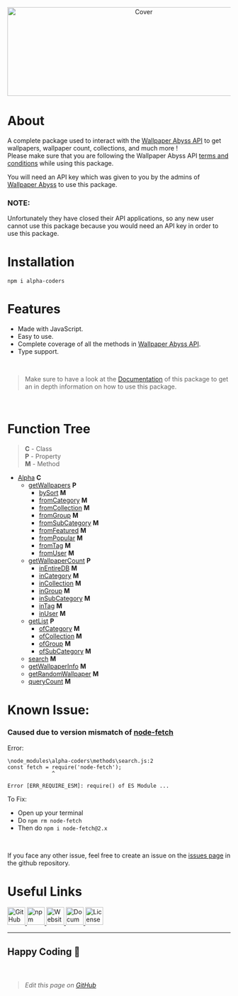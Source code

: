 <p align="center">
<img src="https://biologyscience.github.io/package/alpha-coders/svg/Alpha%20Coders.svg" alt="Cover" height="200px" width="600px">
</p>

# About
A complete package used to interact with the [Wallpaper Abyss API](https://wall.alphacoders.com/api.php) to get wallpapers, wallpaper count, collections, and much more !  
Please make sure that you are following the Wallpaper Abyss API [terms and conditions](https://wall.alphacoders.com/api.php) while using this package.  

You will need an API key which was given to you by the admins of [Wallpaper Abyss](https://alphacoders.com) to use this package. 

### **NOTE**:
Unfortunately they have closed their API applications, so any new user cannot use this package because you would need an API key in order to use this package.

# Installation
```
npm i alpha-coders
```
# Features
- Made with JavaScript.
- Easy to use.
- Complete coverage of all the methods in [Wallpaper Abyss API](https://wall.alphacoders.com/api.php).
- Type support.

<br>

> Make sure to have a look at the [Documentation](https://biologyscience.gitbook.io/alpha-coders) of this package to get an in depth information on how to use this package.

<br>

# Function Tree
> **C** - Class  
**P** - Property  
**M** - Method  

- [Alpha](https://biologyscience.gitbook.io/alpha-coders/reference/classes/alpha) **C**
  - [getWallpapers](https://biologyscience.gitbook.io/alpha-coders/reference/properties/getwallpapers) **P**
    - [bySort](https://biologyscience.gitbook.io/alpha-coders/reference/methods/bysort) **M**
    - [fromCategory](https://biologyscience.gitbook.io/alpha-coders/reference/methods/fromcategory) **M**
    - [fromCollection](https://biologyscience.gitbook.io/alpha-coders/reference/methods/fromcollection) **M**
    - [fromGroup](https://biologyscience.gitbook.io/alpha-coders/reference/methods/fromgroup) **M**
    - [fromSubCategory](https://biologyscience.gitbook.io/alpha-coders/reference/methods/fromsubcategory) **M**
    - [fromFeatured](https://biologyscience.gitbook.io/alpha-coders/reference/methods/fromfeatured) **M**
    - [fromPopular](https://biologyscience.gitbook.io/alpha-coders/reference/methods/frompopular) **M**
    - [fromTag](https://biologyscience.gitbook.io/alpha-coders/reference/methods/fromtag) **M**
    - [fromUser](https://biologyscience.gitbook.io/alpha-coders/reference/methods/fromuser) **M**
  - [getWallpaperCount](https://biologyscience.gitbook.io/alpha-coders/reference/properties/getwallpapercount) **P**
    - [inEntireDB](https://biologyscience.gitbook.io/alpha-coders/reference/methods/inentiredb) **M**
    - [inCategory](https://biologyscience.gitbook.io/alpha-coders/reference/methods/incategory) **M**
    - [inCollection](https://biologyscience.gitbook.io/alpha-coders/reference/methods/incollection) **M**
    - [inGroup](https://biologyscience.gitbook.io/alpha-coders/reference/methods/ingroup) **M**
    - [inSubCategory](https://biologyscience.gitbook.io/alpha-coders/reference/methods/insubcategory) **M**
    - [inTag](https://biologyscience.gitbook.io/alpha-coders/reference/methods/intag) **M**
    - [inUser](https://biologyscience.gitbook.io/alpha-coders/reference/methods/inuser) **M**
  - [getList](https://biologyscience.gitbook.io/alpha-coders/reference/properties/getlist) **P**
    - [ofCategory](https://biologyscience.gitbook.io/alpha-coders/reference/methods/ofcategory) **M**
    - [ofCollection](https://biologyscience.gitbook.io/alpha-coders/reference/methods/ofcollection) **M**
    - [ofGroup](https://biologyscience.gitbook.io/alpha-coders/reference/methods/ofgroup) **M**
    - [ofSubCategory](https://biologyscience.gitbook.io/alpha-coders/reference/methods/ofsubcategory) **M**
  - [search](https://biologyscience.gitbook.io/alpha-coders/reference/methods/search) **M**
  - [getWallpaperInfo](https://biologyscience.gitbook.io/alpha-coders/reference/methods/getwallpaperinfo) **M**
  - [getRandomWallpaper](https://biologyscience.gitbook.io/alpha-coders/reference/methods/getrandomwallpaper) **M**
  - [queryCount](https://biologyscience.gitbook.io/alpha-coders/reference/methods/querycount) **M**

# Known Issue:
### Caused due to version mismatch of [node-fetch](https://www.npmjs.com/package/node-fetch)  

Error:
```
\node_modules\alpha-coders\methods\search.js:2
const fetch = require('node-fetch');
              ^

Error [ERR_REQUIRE_ESM]: require() of ES Module ...
```
To Fix:
- Open up your terminal
- Do `npm rm node-fetch` 
- Then do `npm i node-fetch@2.x`

<br>

If you face any other issue, feel free to create an issue on the [issues page](https://github.com/biologyscience/alpha-coders/issues) in the github repository.

# Useful Links
<a href="https://github.com/biologyscience/alpha-coders">
<img alt="GitHub" src="https://biologyscience.github.io/package/alpha-coders/svg/GitHub.svg" height="40px">
</a>
<a href="https://www.npmjs.com/package/alpha-coders">
<img alt="npm" src="https://biologyscience.github.io/package/alpha-coders/svg/npm.svg" height="40px">
</a>
<a href="https://biologyscience.github.io/package/alpha-coders">
<img alt="Website" src="https://biologyscience.github.io/package/alpha-coders/svg/Website.svg" height="40px">
</a>
<a href="https://biologyscience.gitbook.io/alpha-coders/">
<img alt="Documentation" src="https://biologyscience.github.io/package/alpha-coders/svg/Docs.svg" height="40px">
</a>
<a href="https://github.com/biologyscience/alpha-coders/blob/main/LICENSE">
<img alt="License" src="https://biologyscience.github.io/package/alpha-coders/svg/Open%20Source.svg" height="40px">
</a>

---

## Happy Coding 🥳

<br>

> ###### Edit this page on [GitHub](https://github.com/biologyscience/alpha-coders/edit/main/README.md)
